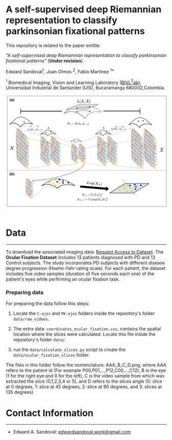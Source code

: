 # A self-supervised deep Riemannian representation to classify parkinsonian fixational patterns

This repository is related to the paper entitle:

*"A self-supervised deep Riemannian representation to classify parkinsonian fixational patterns"* (__Under revision__). <br/>

Edward Sandoval<sup>1</sup>, Juan Olmos <sup>2</sup>, Fabio Martínez <sup>1*</sup>


<sup>1 </sup> Biomedical Imaging, Vision and Learning Laboratory ([BIVL$^2$ab](https://bivl2ab.uis.edu.co/)), Universidad Industrial de Santander (UIS), Bucaramanga 680002,Colombia.


<div align="center">
  <img src="images/paper-pipeline.png" width="100%" height="70%"/>
</div><br/>


# Data
------------

To download the associated imaging data: [Request Access to Dataset](mailto:famarcar@saber.uis.edu.co?cc=jaolmosr@correo.uis.edu.co&subject=Request%20for%20access:%20Ocular%20Fixation%20Dataset). The **Ocular Fixation Dataset** includes 13 patients diagnosed with PD and 13 Control subjects. The study incorporates PD subjects with different disease degree progression (Hoehn-Yahr rating scale). For each patient, the dataset includes five video samples (duration of five seconds each one) of the patient's eyes while perfirming an ocular fixation task. 


### Preparing data
For preparing the data follow this steps:
1. Locate the ``C-ojos`` and ``PK-ojos`` folders inside the repository's folder ``data/raw_videos``.

2. The extra data: ``coordinates_ocular_fixation.csv``, contains the spatial location where the slices were calculated. Locate this file inside the repository's folder ``data/``.

2. run the ``data/calculate_slices.py`` script to create the ``data/ocular_fixation_slices`` folder. 

The files in this folder follow the nomenclature: AAA_B_C_D.png, where AAA refers to the patient id (For example P00,P01,...,P12,C00,...,C12), B is the eye (1 for the right eye and 0 for the left), C is the video sample from which was extracted the slice (0,1,2,3,4 or 5), and D refers to the slices angle (0: slice at 0 degrees, 1: slice at 45 degrees, 2: slice at 90 degrees, and 3: slices at 135 degrees).


# Contact Information
------------
* Edward A. Sandoval: edwardsandoval.work@gmail.com
